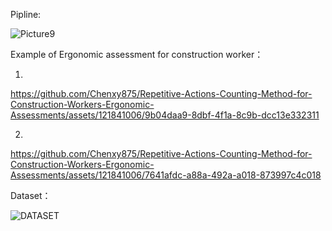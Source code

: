 
Pipline:

![Picture9](https://github.com/Chenxy875/Repetitive-Actions-Counting-Method-for-Construction-Workers-Ergonomic-Assessments/assets/121841006/bb22d4eb-892c-4afa-b7fc-74df05eb7525)




Example of Ergonomic assessment for construction worker：

1.




https://github.com/Chenxy875/Repetitive-Actions-Counting-Method-for-Construction-Workers-Ergonomic-Assessments/assets/121841006/9b04daa9-8dbf-4f1a-8c9b-dcc13e332311


2.


https://github.com/Chenxy875/Repetitive-Actions-Counting-Method-for-Construction-Workers-Ergonomic-Assessments/assets/121841006/7641afdc-a88a-492a-a018-873997c4c018


Dataset：

![DATASET](https://github.com/Chenxy875/Repetitive-Actions-Counting-Method-for-Construction-Workers-Ergonomic-Assessments/assets/121841006/572d37ee-f2c2-4602-893d-0f92595b40ec)














